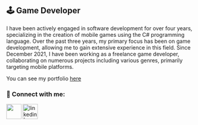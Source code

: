 ## 🕹️ Game Developer

I have been actively engaged in software development for over four years, specializing in the creation of mobile games using the C# programming language. Over the past three years, my primary focus has been on game development, allowing me to gain extensive experience in this field. Since December 2021, I have been working as a freelance game developer, collaborating on numerous projects including various genres, primarily targeting mobile platforms.

You can see my portfolio [here](https://ardaerbaharli.github.io/portfolio/)

### 📩 Connect with me:

[<img align="left" height="40px" width="40px" src="https://upload.wikimedia.org/wikipedia/commons/4/4e/Gmail_Icon.png" />][gmail]
[<img align="left" alt="linkedin | LinkedIn" width="40px" src="https://upload.wikimedia.org/wikipedia/commons/thumb/c/ca/LinkedIn_logo_initials.png/640px-LinkedIn_logo_initials.png" />][linkedin]

[gmail]: mailto:ardaerbaharli1@gmail.com
[linkedin]: [https://www.linkedin.com/in/emreberat/](https://www.linkedin.com/in/arda-erbaharlı-5401471aa/)
